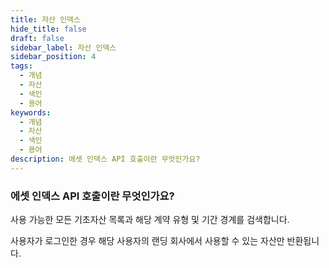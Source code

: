 ```yaml
---
title: 자산 인덱스
hide_title: false
draft: false
sidebar_label: 자산 인덱스
sidebar_position: 4
tags:
  - 개념
  - 자산
  - 색인
  - 용어
keywords:
  - 개념
  - 자산
  - 색인
  - 용어
description: 에셋 인덱스 API 호출이란 무엇인가요?
---
```


### 에셋 인덱스 API 호출이란 무엇인가요?

사용 가능한 모든 기초자산 목록과 해당 계약 유형 및 기간 경계를 검색합니다.

사용자가 로그인한 경우 해당 사용자의 랜딩 회사에서 사용할 수 있는 자산만 반환됩니다.
